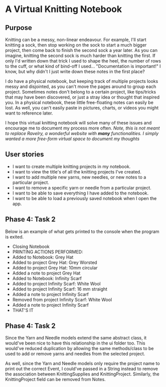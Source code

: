 # A Virtual Knitting Notebook

## Purpose

Knitting can be a messy, non-linear endeavour. For example, I'll start knitting a sock, then stop working on the sock to start a much 
bigger project, then come back to finish the second sock a year later. As you can imagine, knitting the second sock is much harder than knitting the first.
If only I'd written down that trick I used to shape the heel, the number of rows to the cuff, or what kind of bind-off I used... 
"Documentation is important!" I know, but why didn't I just write down these notes in the first place?

I do have a physical notebook, but keeping track of multiple projects looks messy and disjointed, as you can't move the pages around to group each project.
Sometimes notes don't belong to a certain project, like tips/tricks that may have been discovered, or just a stray idea or thought that inspired you. In a physical notebook, these little free-floating notes can easily be lost.
As well, you can't easily paste in pictures, charts, or videos you might want to reference later. 

I hope this virtual knitting notebook will solve many of these issues and encourage me to document my process more often.
*Note, this is not meant to replace Ravelry, a wonderful website with **many** functionalities. I simply wanted a more free-form virtual space to document my thoughts*

## User stories

- I want to create multiple knitting projects in my notebook.
- I want to view the title's of all the knitting projects I've created.
- I want to add multiple new yarns, new needles, or new notes to a particular project.
- I want to remove a specific yarn or needle from a particular project.
- I want to be able to save everything I have added to the notebook.
- I want to be able to load a previously saved notebook when I open the app.

## Phase 4: Task 2

Below is an example of what gets printed to the console when the program is exited.

- Closing Notebook
- PRINTING ACTIONS PERFORMED:
- Added to Notebook: Grey Hat
- Added to project Grey Hat: Grey Worsted
- Added to project Grey Hat: 10mm circular
- Added a note to project Grey Hat
- Added to Notebook: Infinity Scarf
- Added to project Infinity Scarf: White Wool
- Added to project Infinity Scarf: 16 mm straight
- Added a note to project Infinity Scarf
- Removed from project Infinity Scarf: White Wool
- Added a note to project Infinity Scarf
- THAT'S IT

## Phase 4: Task 2

Since the Yarn and Needle models extend the same abstract class, it would've been nice to have this relationship in the ui folder too. This would've reduced duplication by allowing the same methods/class to be used to add or remove yarns and needles from the selected project.

As well, since the Yarn and Needle models only require the project name to print out the correct Event, I could've passed in a String instead to remove the association between KnittingSupplies and KnittingProject. Similarly, the KnittingProject field can be removed from Notes.



